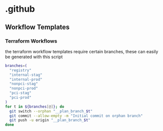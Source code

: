 # .github

## Workflow Templates

### Terraform Workflows
the terraform workflow templates require certain branches, these can easily be generated with this script
```sh
branches=(
  "registry"
  "internal-stag"
  "internal-prod"
  "nonpci-stag"
  "nonpci-prod"
  "pci-stag"
  "pci-prod"
)
for t in ${branches[@]}; do 
  git switch --orphan "__plan_branch_$t"
  git commit --allow-empty -m "Initial commit on orphan branch"
  git push -u origin "__plan_branch_$t"
done
```